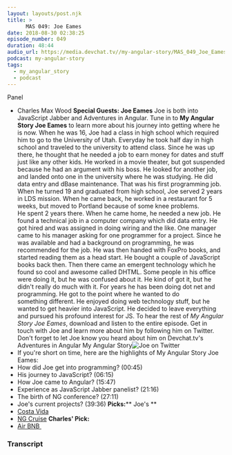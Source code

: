 ```yaml
---
layout: layouts/post.njk
title: >
      MAS 049: Joe Eames
date: 2018-08-30 02:38:25
episode_number: 049
duration: 48:44
audio_url: https://media.devchat.tv//my-angular-story/MAS_049_Joe_Eames.mp
podcast: my-angular-story
tags: 
  - my_angular_story
  - podcast
---
```


Panel

- Charles Max Wood
**Special Guests: Joe Eames** Joe is both into JavaScript Jabber and Adventures in Angular. Tune in&nbsp;to **My Angular Story Joe Eames** to learn more about his journey into getting where he is now. When he was 16, Joe&nbsp;had a class in high school which required him to go to the University of Utah. Everyday he took half day in high school and traveled to the university to attend class. Since he was up there, he thought that he needed a job to earn money for dates and stuff just like any other kids. He worked in a movie theater, but got suspended because he had an argument with his boss. He looked for another job, and landed onto one in the university where he was studying. He did data entry and dBase maintenance. That was his first programming job. When he turned 19 and graduated from high school, Joe&nbsp;served 2 years in LDS mission. When he came back, he worked in a restaurant for 5 weeks, but moved to Portland because of some knee problems. He&nbsp;spent 2 years there. When he came home, he needed a new job. He found a technical job in a computer company which did data entry. He got hired and was assigned in doing wiring and the like. One manager came to his manager asking for one programmer for a project. Since he was available and had a background on programming, he was recommended for the job. He was then handed with FoxPro books, and started reading them as a head start. He bought a couple of JavaScript books back then. Then there came an emergent technology which he found so cool and awesome called DHTML. Some people in his office were doing it, but he was confused about it. He kind of got it, but he didn't really do much with it. For years he has been doing dot net and programming. He got to the point where he wanted to do something&nbsp;different. He enjoyed doing web technology stuff, but he wanted to get heavier into JavaScript. He decided to leave everything and pursued his profound interest for JS. To hear the rest of&nbsp;_My Angular Story Joe Eames_, download and listen&nbsp;to the entire episode. Get in touch&nbsp;with Joe and learn more about him by following him on Twitter. Don't forget to let Joe&nbsp;know you heard about him on Devchat.tv's Adventures in Angular My Angular Story![Joe on Twitter](https://twitter.com/josepheames)
- If you're short on time, here are the highlights of&nbsp;My Angular Story Joe Eames:
- How did Joe get into programming? (00:45)
- His journey to JavaScript? (06:15)
- How Joe came to Angular?&nbsp;(15:47)
- Experience as JavaScript Jabber panelist? (21:16)
- The birth of NG&nbsp;conference? (27:11)
- Joe's current projects? (39:36)
**Picks:**** Joe's&nbsp;**
- [Costa Vida](http://www.costavida.com/)
- [NG Cruise](https://ngcruise.com/#/)
**Charles' Pick:**
- [Air BNB&nbsp;](https://www.airbnb.com/?af=43720035&c=A_TC%3Dzfcr4pbmbb%26G_MT%3Dp%26G_CR%3D122167460828%26G_N%3Dg%26G_K%3Dair%20bnb%26G_P%3D%26G_D%3Dc&atlastest5=true&gclid=Cj0KEQiA_KvEBRCtzNil4-KR-LIBEiQAmgekFwrsmFcMqUHZ4OZ1ESEtAZULlIxHL3IOWPhcqKEagUQaAkvR8P8HAQ)


### Transcript


